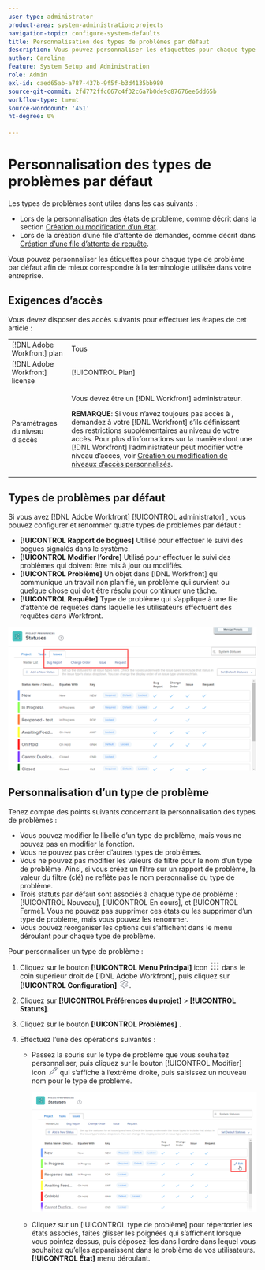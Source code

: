 ```yaml
---
user-type: administrator
product-area: system-administration;projects
navigation-topic: configure-system-defaults
title: Personnalisation des types de problèmes par défaut
description: Vous pouvez personnaliser les étiquettes pour chaque type de problème par défaut afin de mieux correspondre à la terminologie utilisée dans votre entreprise. Les types de problème sont utiles pour personnaliser les états de problème et créer des files d’attente de requête.
author: Caroline
feature: System Setup and Administration
role: Admin
exl-id: caed65ab-a787-437b-9f5f-b3d4135bb980
source-git-commit: 2fd772ffc667c4f32c6a7b0de9c87676ee6dd65b
workflow-type: tm+mt
source-wordcount: '451'
ht-degree: 0%

---
```


# Personnalisation des types de problèmes par défaut

Les types de problèmes sont utiles dans les cas suivants :

* Lors de la personnalisation des états de problème, comme décrit dans la section [Création ou modification d’un état](../../../administration-and-setup/customize-workfront/creating-custom-status-and-priority-labels/create-or-edit-a-status.md).
* Lors de la création d’une file d’attente de demandes, comme décrit dans [Création d’une file d’attente de requête](../../../manage-work/requests/create-and-manage-request-queues/create-request-queue.md).

Vous pouvez personnaliser les étiquettes pour chaque type de problème par défaut afin de mieux correspondre à la terminologie utilisée dans votre entreprise.

## Exigences d’accès

Vous devez disposer des accès suivants pour effectuer les étapes de cet article :

<table style="table-layout:auto"> 
 <col> 
 <col> 
 <tbody> 
  <tr> 
   <td role="rowheader">[!DNL Adobe Workfront] plan</td> 
   <td>Tous</td> 
  </tr> 
  <tr> 
   <td role="rowheader">[!DNL Adobe Workfront] license</td> 
   <td>[!UICONTROL Plan]</td> 
  </tr> 
  <tr> 
   <td role="rowheader">Paramétrages du niveau d'accès</td> 
   <td> <p>Vous devez être un [!DNL Workfront] administrateur.</p> <p><b>REMARQUE</b>: Si vous n’avez toujours pas accès à , demandez à votre [!DNL Workfront] s’ils définissent des restrictions supplémentaires au niveau de votre accès. Pour plus d’informations sur la manière dont une [!DNL Workfront] l’administrateur peut modifier votre niveau d’accès, voir <a href="../../../administration-and-setup/add-users/configure-and-grant-access/create-modify-access-levels.md" class="MCXref xref">Création ou modification de niveaux d’accès personnalisés</a>.</p> </td> 
  </tr> 
 </tbody> 
</table>

## Types de problèmes par défaut

Si vous avez [!DNL Adobe Workfront] [!UICONTROL administrator] , vous pouvez configurer et renommer quatre types de problèmes par défaut :

* **[!UICONTROL Rapport de bogues]** Utilisé pour effectuer le suivi des bogues signalés dans le système.
* **[!UICONTROL Modifier l’ordre]** Utilisé pour effectuer le suivi des problèmes qui doivent être mis à jour ou modifiés.
* **[!UICONTROL Problème]** Un objet dans [!DNL Workfront] qui communique un travail non planifié, un problème qui survient ou quelque chose qui doit être résolu pour continuer une tâche.
* **[!UICONTROL Requête]** Type de problème qui s’applique à une file d’attente de requêtes dans laquelle les utilisateurs effectuent des requêtes dans Workfront.

![](assets/default-issue-types.png)

## Personnalisation d’un type de problème

Tenez compte des points suivants concernant la personnalisation des types de problèmes :

* Vous pouvez modifier le libellé d’un type de problème, mais vous ne pouvez pas en modifier la fonction.
* Vous ne pouvez pas créer d’autres types de problèmes.
* Vous ne pouvez pas modifier les valeurs de filtre pour le nom d’un type de problème. Ainsi, si vous créez un filtre sur un rapport de problème, la valeur du filtre (clé) ne reflète pas le nom personnalisé du type de problème.
* Trois statuts par défaut sont associés à chaque type de problème : [!UICONTROL Nouveau], [!UICONTROL En cours], et [!UICONTROL Fermé]. Vous ne pouvez pas supprimer ces états ou les supprimer d’un type de problème, mais vous pouvez les renommer.
* Vous pouvez réorganiser les options qui s’affichent dans le menu déroulant pour chaque type de problème.

Pour personnaliser un type de problème :

1. Cliquez sur le bouton **[!UICONTROL Menu Principal]** icon ![](assets/main-menu-icon.png) dans le coin supérieur droit de [!DNL Adobe Workfront], puis cliquez sur **[!UICONTROL Configuration]** ![](assets/gear-icon-settings.png).

1. Cliquez sur **[!UICONTROL Préférences du projet]** > **[!UICONTROL Statuts]**.

1. Cliquez sur le bouton **[!UICONTROL Problèmes]** .
1. Effectuez l’une des opérations suivantes :

   * Passez la souris sur le type de problème que vous souhaitez personnaliser, puis cliquez sur le bouton [!UICONTROL Modifier] icon ![](assets/edit-icon.png) qui s’affiche à l’extrême droite, puis saisissez un nouveau nom pour le type de problème.

      ![](assets/customize-issue-type.png)

   * Cliquez sur un [!UICONTROL type de problème] pour répertorier les états associés, faites glisser les poignées qui s’affichent lorsque vous pointez dessus, puis déposez-les dans l’ordre dans lequel vous souhaitez qu’elles apparaissent dans le problème de vos utilisateurs. **[!UICONTROL État]** menu déroulant.
